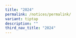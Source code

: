 ```yaml
---
title: "2024"
permalink: /notices/permalink/
variant: tiptap
description: ""
third_nav_title: "2024"
---
```

